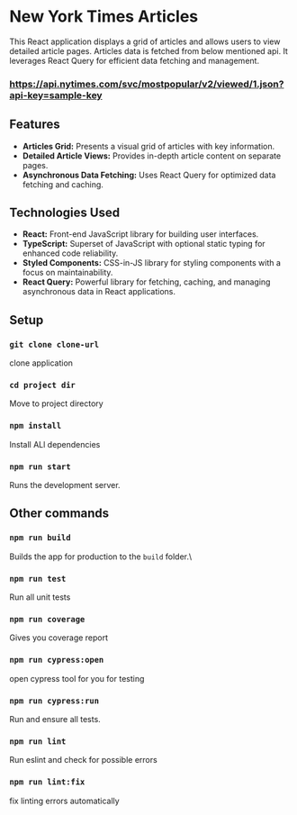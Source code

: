 # New York Times Articles

This React application displays a grid of articles and allows users to view detailed article pages. Articles data is fetched from below mentioned api. It leverages React Query for efficient data fetching and management.

### https://api.nytimes.com/svc/mostpopular/v2/viewed/1.json?api-key=sample-key

## Features

-  **Articles Grid:** Presents a visual grid of articles with key information. 
-  **Detailed Article Views:** Provides in-depth article content on separate pages. 
-  **Asynchronous Data Fetching:** Uses React Query for optimized data fetching and caching.

## Technologies Used

-  **React:** Front-end JavaScript library for building user interfaces. 
-   **TypeScript:** Superset of JavaScript with optional static typing for enhanced code reliability.
- **Styled Components:** CSS-in-JS library for styling components with a focus on maintainability.
- **React Query:** Powerful library for fetching, caching, and managing asynchronous data in React applications.

## Setup

### `git clone clone-url`
clone application

### `cd project dir`
Move to project directory

### `npm install`
Install ALl dependencies

### `npm run start`
Runs the development server.

## Other commands

### `npm run build`
Builds the app for production to the `build` folder.\

### `npm run test`
Run all unit tests

### `npm run coverage`
Gives you coverage report

### `npm run cypress:open`
open cypress tool for you for testing

### `npm run cypress:run`
Run and ensure all tests.

### `npm run lint`
Run eslint and check for possible errors

### `npm run lint:fix`
fix linting errors automatically
	